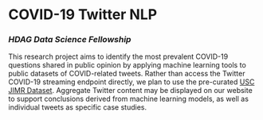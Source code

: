 # COVID-19 Twitter NLP
### *HDAG Data Science Fellowship*

This research project aims to identify the most prevalent COVID-19 questions shared in public opinion by applying machine learning tools to public datasets of COVID-related tweets. Rather than access the Twitter COVID-19 streaming endpoint directly, we plan to use the pre-curated [USC JIMR Dataset](https://publichealth.jmir.org/2020/2/e19273/#ref24). Aggregate Twitter content may be displayed on our website to support conclusions derived from machine learning models, as well as individual tweets as specific case studies.
